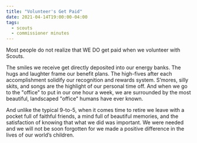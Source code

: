 ```yaml
---
title: "Volunteer's Get Paid"
date: 2021-04-14T19:00:00-04:00
tags:
  - scouts
  - commissioner minutes
---
```


Most people do not realize that WE DO get paid when we volunteer with Scouts. 

The smiles we receive get directly deposited into our energy banks. The hugs and laughter frame our benefit plans. The high-fives after each accomplishment solidify our recognition and rewards system. S’mores, silly skits, and songs are the highlight of our personal time off. And when we go to the "office" to put in our one hour a week, we are surrounded by the most beautiful, landscaped "office" humans have ever known. 

And unlike the typical 9-to-5, when it comes time to retire we leave with a pocket full of faithful friends, a mind full of beautiful memories, and the satisfaction of knowing that what we did was important. We were needed and we will not be soon forgotten for we made a positive difference in the lives of our world’s children.

